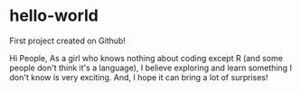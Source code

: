 # hello-world
First project created on Github!

Hi People,
As a girl who knows nothing about coding except R (and some people don't think it's a language), I believe exploring and learn something I don't know is very exciting. And, I hope it can bring a lot of surprises!
